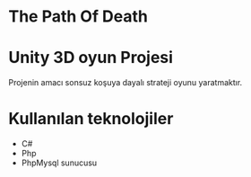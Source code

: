 # The Path Of Death

# Unity 3D oyun Projesi
 Projenin  amacı sonsuz koşuya dayalı strateji  oyunu yaratmaktır.
# Kullanılan teknolojiler
- C#
- Php
- PhpMysql sunucusu
# 
